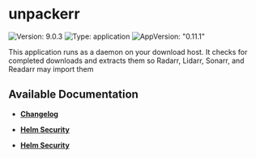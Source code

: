 # unpackerr

![Version: 9.0.3](https://img.shields.io/badge/Version-9.0.3-informational?style=flat-square) ![Type: application](https://img.shields.io/badge/Type-application-informational?style=flat-square) ![AppVersion: "0.11.1"](https://img.shields.io/badge/AppVersion-"0.11.1"-informational?style=flat-square)

This application runs as a daemon on your download host. It checks for completed downloads and extracts them so Radarr, Lidarr, Sonarr, and Readarr may import them

## Available Documentation

- [**Changelog**](CHANGELOG)

- [**Helm Security**](container-security)

- [**Helm Security**](helm-security)

